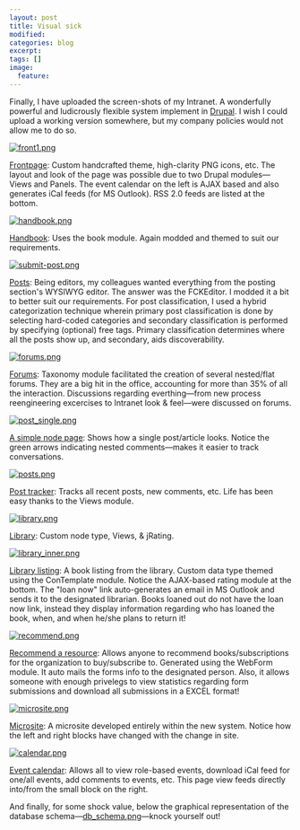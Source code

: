 ```yaml
---
layout: post
title: Visual sick
modified:
categories: blog
excerpt:
tags: []
image:
  feature:
---
```

<a href="http://sentimentalminions.files.wordpress.com/2007/06/suggestion_list.png" title="suggestion_list.png"></a>Finally, I have uploaded the screen-shots of my Intranet. A wonderfully powerful and ludicrously flexible system implement in <a target="_blank" href="http://www.drupal.org">Drupal</a>. I wish I could upload a working version somewhere, but my company policies would not allow me to do so.

<a href="http://sentimentalminions.files.wordpress.com/2007/06/front1.png" title="front1.png"><img align="baseline" src="http://sentimentalminions.files.wordpress.com/2007/06/front1.thumbnail.png" alt="front1.png" /></a>

<u>Frontpage</u>: Custom handcrafted theme, high-clarity PNG icons, etc. The layout and look of the page was possible due to two Drupal modules—Views and Panels. The event calendar on the left is AJAX based and also generates iCal feeds (for MS Outlook). RSS 2.0 feeds are listed at the bottom.  

<a href="http://sentimentalminions.files.wordpress.com/2007/06/handbook.png" title="handbook.png"><img align="bottom" src="http://sentimentalminions.files.wordpress.com/2007/06/handbook.thumbnail.png" alt="handbook.png" /></a>

<u>Handbook</u>: Uses the book module. Again modded and themed to suit our requirements.

<a href="http://sentimentalminions.files.wordpress.com/2007/06/submit-post.png" title="submit-post.png"><img align="absBottom" src="http://sentimentalminions.files.wordpress.com/2007/06/submit-post.thumbnail.png" alt="submit-post.png" /></a>

<u>Posts</u>: Being editors, my colleagues wanted everything from the posting section's WYSIWYG editor. The answer was the FCKEditor. I modded it a bit to better suit our requirements. For post classification, I used a hybrid categorization technique wherein primary post classification is done by selecting hard-coded categories and secondary classification is performed by specifying (optional) free tags. Primary classification determines where all the posts show up, and secondary, aids discoverability.

<a href="http://sentimentalminions.files.wordpress.com/2007/06/forums.png" title="forums.png"><img align="bottom" src="http://sentimentalminions.files.wordpress.com/2007/06/forums.thumbnail.png" alt="forums.png" /></a>

<u>Forums</u>: Taxonomy module facilitated the creation of several nested/flat forums. They are a big hit in the office, accounting for more than 35% of all the interaction. Discussions regarding everthing—from new process reengineering excercises to Intranet look &amp; feel—were discussed on forums.

<a href="http://sentimentalminions.files.wordpress.com/2007/06/post_single.png" title="post_single.png"><img align="baseline" src="http://sentimentalminions.files.wordpress.com/2007/06/post_single.thumbnail.png" alt="post_single.png" /></a>

<u>A simple node page</u>: Shows how a single post/article looks. Notice the green arrows indicating nested comments—makes it easier to track conversations.

<a href="http://sentimentalminions.files.wordpress.com/2007/06/posts.png" title="posts.png"><img align="baseline" src="http://sentimentalminions.files.wordpress.com/2007/06/posts.thumbnail.png" alt="posts.png" /></a>

<u>Post tracker</u>: Tracks all recent posts, new comments, etc. Life has been easy thanks to the Views module.

<a href="http://sentimentalminions.files.wordpress.com/2007/06/library.png" title="library.png"><img align="baseline" src="http://sentimentalminions.files.wordpress.com/2007/06/library.thumbnail.png" alt="library.png" /></a>

<u>Library</u>: Custom node type, Views, &amp; jRating.

<a href="http://sentimentalminions.files.wordpress.com/2007/06/library_inner.png" title="library_inner.png"><img align="baseline" src="http://sentimentalminions.files.wordpress.com/2007/06/library_inner.thumbnail.png" alt="library_inner.png" /></a>

<u>Library listing</u>: A book listing from the library. Custom data type themed using the ConTemplate module. Notice the AJAX-based rating module at the bottom. The "loan now" link auto-generates an email in MS Outlook and sends it to the designated librarian. Books loaned out do not have the loan now link, instead they display information regarding who has loaned the book, when, and when he/she plans to return it!

<a href="http://sentimentalminions.files.wordpress.com/2007/06/recommend.png" title="recommend.png"><img align="baseline" src="http://sentimentalminions.files.wordpress.com/2007/06/recommend.thumbnail.png" alt="recommend.png" /></a>

<u>Recommend a resource</u>: Allows anyone to recommend books/subscriptions for the organization to buy/subscribe to. Generated using the WebForm module. It auto mails the forms info to the designated person. Also, it allows someone with enough privelegs to view statistics regarding form submissions and download all submissions in a EXCEL format!

<a href="http://sentimentalminions.files.wordpress.com/2007/06/microsite.png" title="microsite.png"><img align="baseline" src="http://sentimentalminions.files.wordpress.com/2007/06/microsite.thumbnail.png" alt="microsite.png" /></a>

<u>Microsite</u>: A microsite developed entirely within the new system. Notice how the left and right blocks have changed with the change in site.

<a href="http://sentimentalminions.files.wordpress.com/2007/06/calendar.png" title="calendar.png"><img align="bottom" src="http://sentimentalminions.files.wordpress.com/2007/06/calendar.thumbnail.png" alt="calendar.png" /></a>

<u>Event calendar</u>: Allows all to view role-based events, download iCal feed for one/all events, add comments to events, etc. This page view feeds directly into/from the small block on the right.

And finally, for some shock value, below the graphical representation of the database schema—<a href="http://sentimentalminions.files.wordpress.com/2007/06/db_schema.png" title="db_schema.png">db_schema.png</a>—knock yourself out!